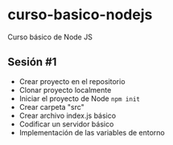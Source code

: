 # curso-basico-nodejs
Curso básico de Node JS

## Sesión #1
- Crear proyecto en el repositorio
- Clonar proyecto localmente
- Iniciar el proyecto de Node `npm init`
- Crear carpeta "src"
- Crear archivo index.js básico
- Codificar un servidor básico
- Implementación de las variables de entorno

